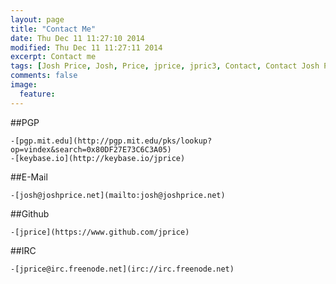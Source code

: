 ```yaml
---
layout: page
title: "Contact Me"
date: Thu Dec 11 11:27:10 2014 
modified: Thu Dec 11 11:27:11 2014
excerpt: Contact me
tags: [Josh Price, Josh, Price, jprice, jpric3, Contact, Contact Josh Price, Contact jprice]
comments: false
image:
  feature:
---
```


##PGP <span class="fa-key fa-2x"></span> 

    -[pgp.mit.edu](http://pgp.mit.edu/pks/lookup?op=vindex&search=0x80DF27E73C6C3A05)
    -[keybase.io](http://keybase.io/jprice)

##E-Mail <span class="fa-envelope fa-2x"></span>

    -[josh@joshprice.net](mailto:josh@joshprice.net)


##Github <span class="fa-github fa-2x"></span> 

    -[jprice](https://www.github.com/jprice)

##IRC <span class="fa-code fa-2x"></span> 

    -[jprice@irc.freenode.net](irc://irc.freenode.net)

